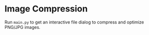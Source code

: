 # Image Compression

Run `main.py` to get an interactive file dialog to compress and optimize PNG/JPG images.